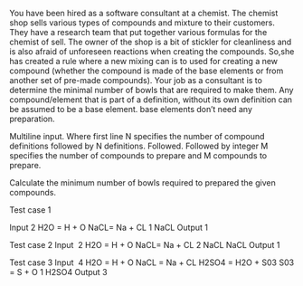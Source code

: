 You have been hired as a software consultant at a chemist. The chemist shop sells various types of compounds and mixture to their customers. They have a research team that put together various formulas for the chemist of sell. The owner of the shop is a bit of stickler for cleanliness and is also afraid of unforeseen reactions when creating the compounds. So,she has created a rule where a new mixing can is to used for creating a new compound (whether the compound is made of the base elements or from another set of pre-made compounds). Your job as a consultant is to determine the minimal number of bowls that are required to make them. Any compound/element that is part of a definition, without its own definition can be assumed to be a base element. base elements don’t need any preparation.


Multiline input. Where first line N specifies the number of compound definitions followed by N definitions. Followed. Followed by integer M specifies the number of compounds to prepare and M compounds to prepare.


Calculate the minimum number of bowls required to prepared the given compounds.


Test case 1

Input
2
H2O = H + O
NaCL= Na + CL
1
NaCL
Output
1

Test case 2
Input 
2
H2O = H + O
NaCL= Na + CL
2
NaCL
NaCL
Output
1

Test case 3
Input 
4
H2O = H + O
NaCL = Na + CL
H2SO4 = H2O + S03
S03 = S + O
1
H2SO4
Output
3
